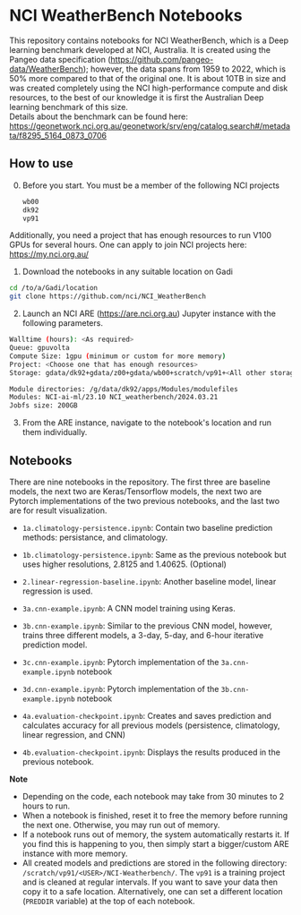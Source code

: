 # NCI WeatherBench Notebooks

This repository contains notebooks for NCI WeatherBench, which is a Deep learning benchmark developed at NCI, Australia. 
It is created using the Pangeo data specification (https://github.com/pangeo-data/WeatherBench); however, the data spans from 1959 to 2022, which is 50% more compared to that of the original one.
It is about 10TB in size and was created completely using the NCI high-performance compute and disk resources, to the best of our knowledge it is first the Australian Deep learning benchmark of this size.  
Details about the benchmark can be found here: https://geonetwork.nci.org.au/geonetwork/srv/eng/catalog.search#/metadata/f8295_5164_0873_0706  


## How to use 

0) Before you start.
    You must be a member of the following NCI projects
    ```bash
    wb00
    dk92
    vp91
    ```
Additionally, you need a project that has enough resources to run V100 GPUs for several hours. 
One can apply to join NCI projects here: https://my.nci.org.au/


1) Download the notebooks in any suitable location on Gadi 
```bash
cd /to/a/Gadi/location
git clone https://github.com/nci/NCI_WeatherBench
```

2) Launch an NCI ARE (https://are.nci.org.au) Jupyter instance with the following parameters. 
```bash
Walltime (hours): <As required>
Queue: gpuvolta
Compute Size: 1gpu (minimum or custom for more memory)
Project: <Choose one that has enough resources>
Storage: gdata/dk92+gdata/z00+gdata/wb00+scratch/vp91+<All other storage that you need>

Module directories: /g/data/dk92/apps/Modules/modulefiles
Modules: NCI-ai-ml/23.10 NCI_weatherbench/2024.03.21 
Jobfs size: 200GB
```
3) From the ARE instance, navigate to the notebook's location and run them individually.

## Notebooks

There are nine notebooks in the repository. The first three are baseline models, the next two are Keras/Tensorflow models, the next two are Pytorch implementations of the two previous notebooks, and the last two are for result visualization.  

- `1a.climatology-persistence.ipynb`: Contain two baseline prediction methods: persistance, and climatology.

- `1b.climatology-persistence.ipynb`: Same as the previous notebook but uses higher resolutions, 2.8125 and 1.40625. (Optional)

- `2.linear-regression-baseline.ipynb`: Another baseline model, linear regression is used.

- `3a.cnn-example.ipynb`: A CNN model training using Keras.

- `3b.cnn-example.ipynb`: Similar to the previous CNN model, however, trains three different models, a 3-day, 5-day, and 6-hour iterative prediction model.

- `3c.cnn-example.ipynb`: Pytorch implementation of the `3a.cnn-example.ipynb` notebook 

- `3d.cnn-example.ipynb`: Pytorch implementation of the `3b.cnn-example.ipynb` notebook 

- `4a.evaluation-checkpoint.ipynb`: Creates and saves prediction and calculates accuracy for all previous models (persistence, climatology, linear regression, and CNN)

- `4b.evaluation-checkpoint.ipynb`: Displays the results produced in the previous notebook.


**Note**
- Depending on the code, each notebook may take from 30 minutes to 2 hours to run. 
- When a notebook is finished, reset it to free the memory before running the next one. Otherwise, you may run out of memory.
- If a notebook runs out of memory, the system automatically restarts it. If you find this is happening to you, then simply start a bigger/custom ARE instance with more memory. 
- All created models and predictions are stored in the following directory: `/scratch/vp91/<USER>/NCI-Weatherbench/`. The `vp91` is a training project and is cleaned at regular intervals. If you want to save your data then copy it to a safe location. Alternatively, one can set a different location (`PREDDIR` variable) at the top of each notebook.